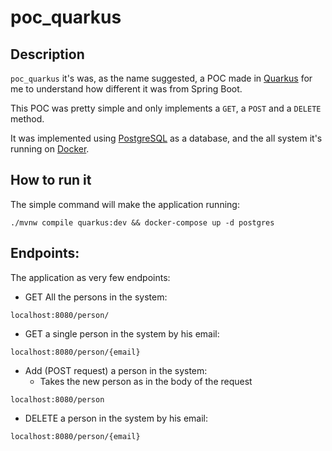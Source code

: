 # poc_quarkus


## Description

`poc_quarkus` it's was, as the name suggested, a POC made in [Quarkus](https://quarkus.io/) for me to understand how different it was from Spring Boot.

This POC was pretty simple and only implements a `GET`, a `POST` and a `DELETE` method.

It was implemented using [PostgreSQL](https://www.postgresql.org/) as a database, and the all system it's running on [Docker](https://www.docker.com/).

## How to run it

The simple command will make the application running:
```shell
./mvnw compile quarkus:dev && docker-compose up -d postgres
```

## Endpoints:

The application as very few endpoints:

* GET All the persons in the system:
```shell
localhost:8080/person/
```

* GET a single person in the system by his email:
```shell
localhost:8080/person/{email}
```

* Add (POST request) a person in the system:
  * Takes the new person as in the body of the request
```shell
localhost:8080/person
```

* DELETE a person in the system by his email:
```shell
localhost:8080/person/{email}
```
